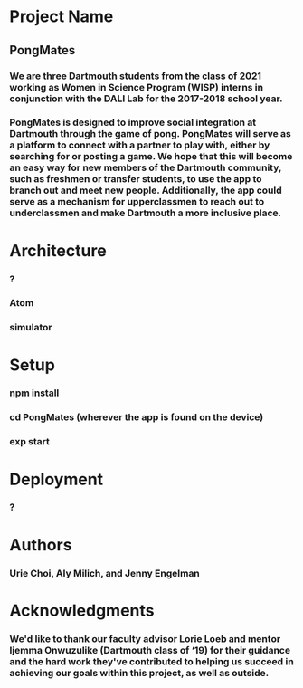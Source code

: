 # Project Name
  ## PongMates
  ### We are three Dartmouth students from the class of 2021 working as Women in Science Program (WISP) interns in conjunction with the DALI Lab for the 2017-2018 school year.
  ### PongMates is designed to improve social integration at Dartmouth through the game of pong. PongMates will serve as a platform to connect with a partner to play with, either by searching for or posting a game. We hope that this will become an easy way for new members of the Dartmouth community, such as freshmen or transfer students, to use the app to branch out and meet new people. Additionally, the app could serve as a mechanism for upperclassmen to reach out to underclassmen and make Dartmouth a more inclusive place.
# Architecture
  ### ?
  ### Atom
  ### simulator
# Setup
  ### npm install
  ### cd PongMates (wherever the app is found on the device)
  ### exp start
# Deployment
  ### ?
# Authors
  ### Urie Choi, Aly Milich, and Jenny Engelman
# Acknowledgments
  ### We'd like to thank our faculty advisor Lorie Loeb and mentor Ijemma Onwuzulike (Dartmouth class of ‘19) for their guidance and the hard work they've contributed to helping us succeed in achieving our goals within this project, as well as outside.
